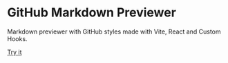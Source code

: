 # GitHub Markdown Previewer

Markdown previewer with GitHub styles made with Vite, React and Custom Hooks.

[Try it](https://google.com)
